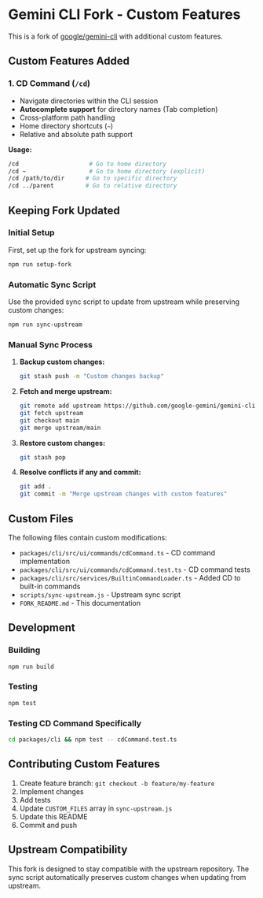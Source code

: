 # Gemini CLI Fork - Custom Features

This is a fork of [google/gemini-cli](https://github.com/google-gemini/gemini-cli) with additional custom features.

## Custom Features Added

### 1. CD Command (`/cd`)
- Navigate directories within the CLI session
- **Autocomplete support** for directory names (Tab completion)
- Cross-platform path handling
- Home directory shortcuts (`~`)
- Relative and absolute path support

**Usage:**
```bash
/cd                    # Go to home directory
/cd ~                  # Go to home directory (explicit)
/cd /path/to/dir      # Go to specific directory
/cd ../parent         # Go to relative directory
```

## Keeping Fork Updated

### Initial Setup

First, set up the fork for upstream syncing:

```bash
npm run setup-fork
```

### Automatic Sync Script

Use the provided sync script to update from upstream while preserving custom changes:

```bash
npm run sync-upstream
```

### Manual Sync Process

1. **Backup custom changes:**
   ```bash
   git stash push -m "Custom changes backup"
   ```

2. **Fetch and merge upstream:**
   ```bash
   git remote add upstream https://github.com/google-gemini/gemini-cli.git
   git fetch upstream
   git checkout main
   git merge upstream/main
   ```

3. **Restore custom changes:**
   ```bash
   git stash pop
   ```

4. **Resolve conflicts if any and commit:**
   ```bash
   git add .
   git commit -m "Merge upstream changes with custom features"
   ```

## Custom Files

The following files contain custom modifications:
- `packages/cli/src/ui/commands/cdCommand.ts` - CD command implementation
- `packages/cli/src/ui/commands/cdCommand.test.ts` - CD command tests
- `packages/cli/src/services/BuiltinCommandLoader.ts` - Added CD to built-in commands
- `scripts/sync-upstream.js` - Upstream sync script
- `FORK_README.md` - This documentation

## Development

### Building
```bash
npm run build
```

### Testing
```bash
npm test
```

### Testing CD Command Specifically
```bash
cd packages/cli && npm test -- cdCommand.test.ts
```

## Contributing Custom Features

1. Create feature branch: `git checkout -b feature/my-feature`
2. Implement changes
3. Add tests
4. Update `CUSTOM_FILES` array in `sync-upstream.js`
5. Update this README
6. Commit and push

## Upstream Compatibility

This fork is designed to stay compatible with the upstream repository. The sync script automatically preserves custom changes when updating from upstream.